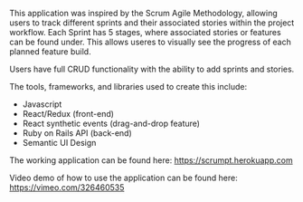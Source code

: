 This application was inspired by the Scrum Agile Methodology, allowing users to track different sprints and their associated stories within the project workflow. Each Sprint has 5 stages, where associated stories or features can be found under. This allows useres to visually see the progress of each planned feature build.

Users have full CRUD functionality with the ability to add sprints and stories. 

The tools, frameworks, and libraries used to create this include:

- Javascript
- React/Redux (front-end)
- React synthetic events (drag-and-drop feature)
- Ruby on Rails API (back-end)
- Semantic UI Design

The working application can be found here: https://scrumpt.herokuapp.com

Video demo of how to use the application can be found here: https://vimeo.com/326460535


